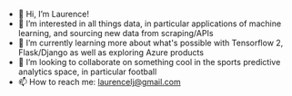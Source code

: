 - 👋 Hi, I’m Laurence!
- 👀 I’m interested in all things data, in particular applications of machine learning, and sourcing new data from scraping/APIs
- 🌱 I’m currently learning more about what's possible with Tensorflow 2, Flask/Django as well as exploring Azure products 
- 💞️ I’m looking to collaborate on something cool in the sports predictive analytics space, in particular football
- 📫 How to reach me: laurencelj@gmail.com

<!---
laurencelj/laurencelj is a ✨ special ✨ repository because its `README.md` (this file) appears on your GitHub profile.
You can click the Preview link to take a look at your changes.
--->
